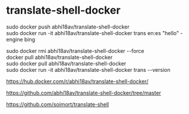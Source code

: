 # translate-shell-docker

sudo docker push abhi18av/translate-shell-docker                                                                           
sudo docker run -it abhi18av/translate-shell-docker trans en:es "hello" -engine bing   


sudo docker rmi abhi18av/translate-shell-docker --force                                                                    
docker pull abhi18av/translate-shell-docker                                                                                
sudo docker pull abhi18av/translate-shell-docker                                                                           
sudo docker run -it abhi18av/translate-shell-docker trans --version   



https://hub.docker.com/r/abhi18av/translate-shell-docker/

https://github.com/abhi18av/translate-shell-docker/tree/master

https://github.com/soimort/translate-shell



